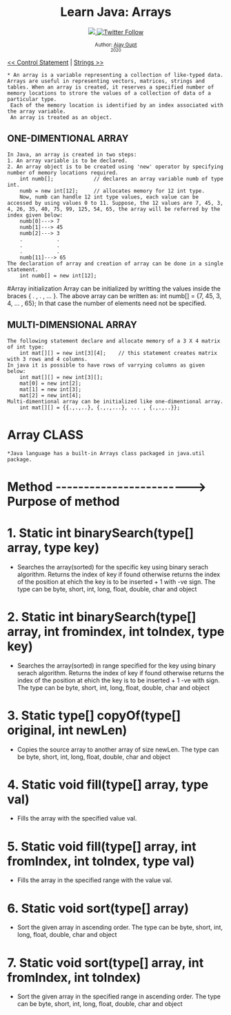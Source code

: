 <div align="center">
  <h1> Learn Java: Arrays</h1>
  <a class="header-badge" target="_blank" href="https://www.linkedin.com/in/ajay-gupt-a93b53192/">
  <img src="https://img.shields.io/badge/style--5eba00.svg?label=LinkedIn&logo=linkedin&style=social">
  </a>
  <a class="header-badge" target="_blank" href="https://twitter.com/_codesaj">
  <img alt="Twitter Follow" src="https://img.shields.io/twitter/follow/_codesaj?style=social">
  </a>

  <sub>Author:
  <a href="https://www.linkedin.com/in/ajay-gupt-a93b53192/" target="_blank">Ajay Gupt</a><br>
  <small>2020</small>
  </sub>
</div>
</div>

[<< Control Statement](../Control%20Statement/Readme.md) | [Strings >>](../Strings/Readme.md)

    * An array is a variable representing a collection of like-typed data. Arrays are useful in representing vectors, matrices, strings and tables. When an array is created, it reserves a specified number of memory locations to strore the values of a collection of data of a particular type. 
     Each of the memory location is identified by an index associated with the array variable.
     An array is treated as an object.
    
## ONE-DIMENTIONAL ARRAY
    In Java, an array is created in two steps:
    1. An array variable is to be declared.
    2. An array object is to be created using 'new' operator by specifying number of memory locations required.
        int numb[];             // declares an array variable numb of type int.
        numb = new int[12];     // allocates memory for 12 int type.
        Now, numb can handle 12 int type values, each value can be accessed by using values 0 to 11. Suppose, the 12 values are 7, 45, 3, 4, 26, 35, 40, 75, 99, 125, 54, 65, the array will be referred by the index given below:
        numb[0]---> 7
        numb[1]---> 45
        numb[2]---> 3
        .           .
        .           .
        .           .
        numb[11]---> 65
    The declaration of array and creation of array can be done in a single statement.
        int numb[] = new int[12];
  #Array initialization
        Array can be initialized by writting the values inside the braces { . , . , ... }. The above array can be written as:
        int numb[] = {7, 45, 3, 4, ... , 65};
        In that case the number of elements need not be specified.
   
        
## MULTI-DIMENSIONAL ARRAY
    The following statement declare and allocate memory of a 3 X 4 matrix of int type:
        int mat[][] = new int[3][4];    // this statement creates matrix with 3 rows and 4 columns.
    In java it is possible to have rows of varrying columns as given below:
        int mat[][] = new int[3][];
        mat[0] = new int[2];
        mat[1] = new int[3];
        mat[2] = new int[4];
    Multi-dimentional array can be initialized like one-dimentional array.
        int mat[][] = {{.,.,..}, {.,.,...}, ... , {.,.,..}};
        
        
# Array CLASS
    *Java language has a built-in Arrays class packaged in java.util package.
    
   # Method ------------------------> Purpose of method
  # 1. Static int binarySearch(type[] array, type key)
  * Searches the array(sorted) for the specific key using binary serach algorithm. Returns the index of key if found otherwise returns the index of the position at ehich the key is to be inserted + 1 with -ve sign. The type can be byte, short, int, long, float, double, char and object
  
  # 2. Static int binarySearch(type[] array, int fromindex, int toIndex, type key)
  * Searches the array(sorted) in range specified for the key using binary serach algorithm. Returns the index of key if found otherwise returns the index of the position at ehich the key is to be inserted + 1 -ve with sign. The type can be byte, short, int, long, float, double, char and object
    
   # 3. Static type[] copyOf(type[] original, int newLen)
  * Copies the source array to another array of size newLen. The type can be byte, short, int, long, float, double, char and object
  
  # 4. Static void fill(type[] array, type val)
  * Fills the array with the specified value val.
  
  # 5. Static void fill(type[] array, int fromIndex, int toIndex, type val)
  * Fills the array in the specified range with the value val.
  
  # 6. Static void sort(type[] array)
  * Sort the given array in ascending order. The type can be byte, short, int, long, float, double, char and object
  
  # 7. Static void sort(type[] array, int fromIndex, int toIndex)
  * Sort the given array in the specified range in ascending order. The type can be byte, short, int, long, float, double, char and object
  

        

  
